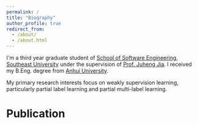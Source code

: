 ```yaml
---
permalink: /
title: "Biography"
author_profile: true
redirect_from: 
  - /about/
  - /about.html
---
```


I'm a third year graduate student of [School of Software Engineering](https://cose.seu.edu.cn/), [Southeast University](https://www.seu.edu.cn/) under the supervision of [Prof. Juheng Jia](https://jyh-learning.github.io/index.html). I received my B.Eng. degree from [Anhui University](https://www.ahu.edu.cn/).

My primary research interests focus on weakly supervision learning, particularly partial label learning and partial multi-label learning.

Publication
======